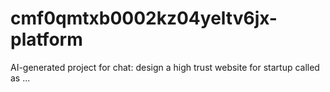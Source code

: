 # cmf0qmtxb0002kz04yeltv6jx-platform
AI-generated project for chat: design a high trust website for startup called as ...
